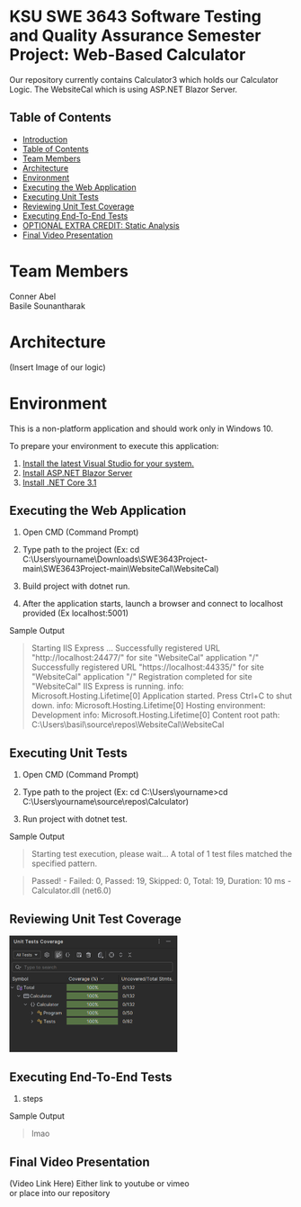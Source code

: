 # KSU SWE 3643 Software Testing and Quality Assurance Semester Project: Web-Based Calculator

Our repository currently contains Calculator3 which holds our Calculator Logic. The WebsiteCal which is using ASP.NET Blazor Server.

## Table of Contents

-  [Introduction](#-KSU-SWE-3643-Software-Testing-and-Quality-Assurance-Semester-Project:-Web-Based-Calculator)
-  [Table of Contents](#Table-of-Contents)
-  [Team Members](#Team-Members)
-  [Architecture](#Architecture)
-  [Environment](#Environment)
-  [Executing the Web Application](#Executing-the-Web-Application)
-  [Executing Unit Tests](#Executing-Unit-Tests)
-  [Reviewing Unit Test Coverage](#Reviewing-Unit-Test-Coverage)
-  [Executing End-To-End Tests](#Executing-End-To-End-Tests)
-  [OPTIONAL EXTRA CREDIT: Static Analysis](#application-structure-requirements)
-  [Final Video Presentation](#Final-Video-Presentation)

# Team Members
Conner Abel  
Basile Sounantharak 

# Architecture
(Insert Image of our logic)

# Environment
This is a non-platform application and should work only in Windows 10.  

To prepare your environment to execute this application:
 1. [Install the latest Visual Studio for your system.](https://visualstudio.microsoft.com/downloads/)
 2. [Install ASP.NET Blazor Server](https://dotnet.microsoft.com/en-us/learn/aspnet/blazor-tutorial/install)  
 3. [Install .NET Core 3.1 ](https://dotnet.microsoft.com/en-us/download/dotnet/3.1)

## Executing the Web Application

1. Open CMD (Command Prompt)

2. Type path to the project (Ex: 
cd C:\Users\yourname\Downloads\SWE3643Project-main\SWE3643Project-main\WebsiteCal\WebsiteCal)  

3. Build project with dotnet run.

4. After the application starts, launch a browser and connect to localhost provided (Ex localhost:5001)

Sample Output

>Starting IIS Express ...
Successfully registered URL "http://localhost:24477/" for site "WebsiteCal" application "/"
Successfully registered URL "https://localhost:44335/" for site "WebsiteCal" application "/"
Registration completed for site "WebsiteCal"
IIS Express is running.
info: Microsoft.Hosting.Lifetime[0]
      Application started. Press Ctrl+C to shut down.
info: Microsoft.Hosting.Lifetime[0]
      Hosting environment: Development
info: Microsoft.Hosting.Lifetime[0]
      Content root path: C:\Users\basil\source\repos\WebsiteCal\WebsiteCal

## Executing Unit Tests

1. Open CMD (Command Prompt)

2. Type path to the project (Ex: 
cd C:\Users\yourname>cd C:\Users\yourname\source\repos\Calculator)  

3. Run project with dotnet test.



Sample Output
>Starting test execution, please wait...
A total of 1 test files matched the specified pattern.  

>Passed!  - Failed:     0, Passed:    19, Skipped:     0, Total:    19, Duration: 10 ms - Calculator.dll (net6.0)

## Reviewing Unit Test Coverage

<img src="CalculatorCoverage.png" alt="CalculatorCoverage.png" style="zoom: 50%;" />

## Executing End-To-End Tests
1. steps

Sample Output
>lmao

## Final Video Presentation
(Video Link Here)
Either link to youtube or vimeo  
or place into our repository


